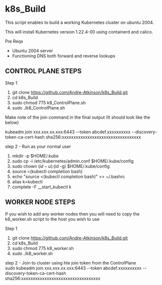 # k8s_Build
This script enables to build a working Kubernetes cluster on ubuntu 2004.

This will install Kubernetes version 1.22.4-00 using containerd and calico.

Pre Reqs
- Ubuntu 2004 server
- Functioning DNS both forward and reverse lookups

## CONTROL PLANE STEPS
Step 1
1. git clone https://github.com/Andre-Atkinson/k8s_Build.git
2. cd k8s_Build
3. sudo chmod 775 k8_ControlPlane.sh
4. sudo ./k8_ControlPlane.sh

Make note of the join command in the final output (It should look like the below)

kubeadm join xxx.xxx.xx.xxx:6443 --token abcdef.xxxxxxxxxx --discovery-token-ca-cert-hash sha256:xxxxxxxxxxxxxxxxxxxxxxxxxxxxxxxxxx 

step 2 - Run as your normal user
1. mkdir -p $HOME/.kube
2. sudo cp -i /etc/kubernetes/admin.conf $HOME/.kube/config
3. sudo chown $(id -u):$(id -g) $HOME/.kube/config
4. source <(kubectl completion bash)
5. echo "source <(kubectl completion bash)" >> ~/.bashrc
6. alias k=kubectl
7. complete -F __start_kubectl k

## WORKER NODE STEPS
If you wish to add any worker nodes then you will need to copy the k8_worker.sh script to the host you wish to use

Step 1
1. git clone https://github.com/Andre-Atkinson/k8s_Build.git
2. cd k8s_Build
3. sudo chmod 775 k8_worker.sh
4. sudo ./k8_worker.sh

step 2 - Join to cluster using hte join token from the ControlPlane <br />
sudo kubeadm join xxx.xxx.xx.xxx:6443 --token abcdef.xxxxxxxxxx --discovery-token-ca-cert-hash sha256:xxxxxxxxxxxxxxxxxxxxxxxxxxxxxxxxxx 
